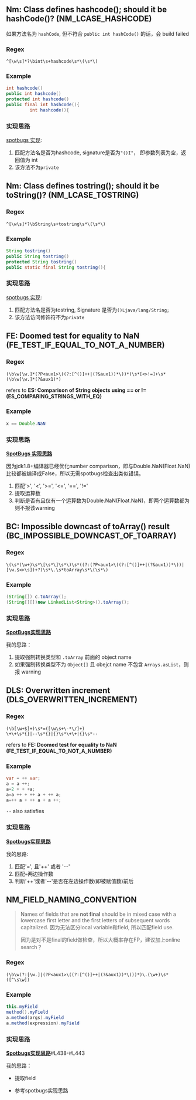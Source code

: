 ## Nm: Class defines hashcode(); should it be hashCode()? (NM_LCASE_HASHCODE)

如果方法名为 `hashCode`, 但不符合 `public int hashCode()` 的话，会 build failed


### Regex

```regexp
^[\w\s]*?\bint\s+hashcode\s*\(\s*\)
```

### Example

```java
int hashcode()
public int hashcode()
protected int hashcode()
public final int hashcode(){
	     int hashcode(){
```

### 实现思路

[spotbugs 实现](https://github.com/spotbugs/spotbugs/blob/a6f9acb2932b54f5b70ea8bc206afb552321a222/spotbugs/src/main/java/edu/umd/cs/findbugs/detect/Naming.java#L561):

1. 匹配方法名是否为hashcode, signature是否为`"()I"`， 即参数列表为空，返回值为 int
2. 该方法不为`private`


## Nm: Class defines tostring(); should it be toString()? (NM_LCASE_TOSTRING)

### Regex

```regexp
^[\w\s]*?\bString\s+tostring\s*\(\s*\)
```

### Example

```java
String tostring()
public String tostring()
protected String tostring()
public static final String tostring(){
```

### 实现思路

[spotbugs 实现](https://github.com/spotbugs/spotbugs/blob/a6f9acb2932b54f5b70ea8bc206afb552321a222/spotbugs/src/main/java/edu/umd/cs/findbugs/detect/Naming.java#L561):

1. 匹配方法名是否为tostring, Signature 是否为`()Ljava/lang/String;`
2. 该方法访问修饰符不为`private`

## FE: Doomed test for equality to NaN (FE_TEST_IF_EQUAL_TO_NOT_A_NUMBER)

### Regex

```regexp
(\b\w[\w.]*(?P<aux1>\((?:[^()]++|(?&aux1))*\))*)\s*[<>!=]+\s*(\b\w[\w.]*(?&aux1)*)
```

refers to **ES: Comparison of String objects using == or != (ES_COMPARING_STRINGS_WITH_EQ)**

### Example

```java
x == Double.NaN
```

### 实现思路

[**SpotBugs 实现思路**](https://github.com/spotbugs/spotbugs/blob/a6f9acb2932b54f5b70ea8bc206afb552321a222/spotbugs/src/main/java/edu/umd/cs/findbugs/detect/FindFloatEquality.java#L131)

因为jdk1.8+编译器已经优化number comparison，即与Double.NaN(Float.NaN)比较都被编译成False，所以无需spotbugs检查出类似错误。

1. 匹配'>', '<', '>=', '<=', '==', '!='
2. 提取运算数
3. 判断是否有且仅有一个运算数为Double.NaN(Float.NaN)，即两个运算数都为则不报该warning


## BC: Impossible downcast of toArray() result (BC_IMPOSSIBLE_DOWNCAST_OF_TOARRAY)
### Regex

```regexp
\(\s*(\w+)\s*\[\s*\]\s*\)\s*((?:(?P<aux1>\((?:[^()]++|(?&aux1))*\))|[\w.$<>\s])+?)\s*\.\s*toArray\s*\(\s*\)
```

### Example

```java
(String[]) c.toArray();
(String[][])new LinkedList<String>().toArray();
```

### 实现思路

[**SpotBugs实现思路**](https://github.com/spotbugs/spotbugs/blob/a6f9acb2932b54f5b70ea8bc206afb552321a222/spotbugs/src/main/java/edu/umd/cs/findbugs/detect/FindBadCast2.java#L612)

我的思路：

1. 提取强制转换类型和 `.toArray` 前面的 object name
2. 如果强制转换类型不为 `Object[]` 且 obejct name 不包含 `Arrays.asList`，则报 warning

## DLS: Overwritten increment (DLS_OVERWRITTEN_INCREMENT)

### Regex

```regexp
(\b[\w+$]+)\s*=([\w\s+\-*\/]+)
\+\+\s*{}|--\s*{}|{}\s*\+\+|{}\s*--
```

refers to **FE: Doomed test for equality to NaN (FE_TEST_IF_EQUAL_TO_NOT_A_NUMBER)**

### Example

```java
var = ++ var;
a = a ++;
a=2 + + +a;
a=a ++ + ++ a + ++ a;
a=++ a + ++ a + a ++;
```

`--` also satisfies

### 实现思路

[**Spotbugs实现思路**](https://github.com/spotbugs/spotbugs/blob/a6f9acb2932b54f5b70ea8bc206afb552321a222/spotbugs/src/main/java/edu/umd/cs/findbugs/detect/FindPuzzlers.java#L448)

我的思路:

1. 匹配'=', 且'++' 或者 '--'
2. 匹配`=`两边操作数
3. 判断'++'或者'--'是否在左边操作数(即被赋值数)前后

## NM_FIELD_NAMING_CONVENTION

> Names of fields that are **not final** should be in mixed case with a lowercase first letter and the first letters of subsequent words capitalized.
> 因为无法区分local variable和field, 所以匹配field use. 
>
> 因为是对不是final的field做检查，所以大概率存在FP，建议加上online search？

### Regex

```regexp
(\b\w(?:[\w.]|(?P<aux1>\((?:[^()]++|(?&aux1))*\)))*)\.(\w+)\s*([^\s\w])
```

### Example

```java
this.myField
method().myField
a.method(args).myField
a.method(expression).myField
```

### 实现思路

**[Spotbugs实现思路](https://github.com/spotbugs/spotbugs/blob/a6f9acb2932b54f5b70ea8bc206afb552321a222/spotbugs/src/main/java/edu/umd/cs/findbugs/detect/Naming.java#L432)**\#L438-\#L443

我的思路：

- 提取field

- 参考spotbugs实现思路